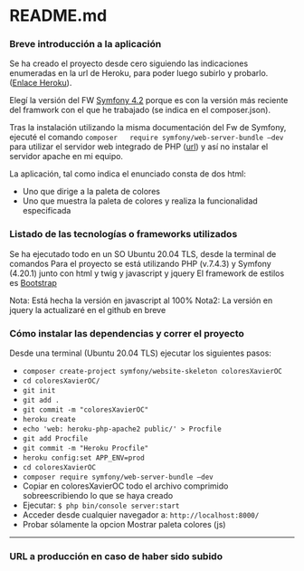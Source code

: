 README.md
=========

### Breve introducción a la aplicación
Se ha creado el proyecto desde cero siguiendo las indicaciones 
enumeradas en la url de Heroku, para poder luego subirlo y probarlo. ([Enlace Heroku][1]).

Elegí la versión del FW [Symfony 4.2][2] porque  es con la versión más reciente del framwork con el que he trabajado (se indica en el composer.json).

Tras la instalación utilizando la misma documentación del Fw de Symfony, ejecuté el comando `composer	require symfony/web-server-bundle –dev` para utilizar el servidor web integrado de PHP ([url][3]) y así no instalar el servidor apache en mi equipo.

La aplicación, tal como indica el enunciado consta de dos html:
  - Uno que dirige a la paleta de colores
  - Uno que muestra la paleta de colores y realiza la funcionalidad especificada

### Listado de las tecnologías o frameworks utilizados
Se ha ejecutado todo en un SO Ubuntu 20.04 TLS, desde la terminal de comandos 
Para el proyecto se está utilizando PHP (v.7.4.3) y Symfony (4.20.1) junto con html y twig y javascript y jquery 
El framework de estilos es [Bootstrap][4]

Nota: Está hecha la versión en javascript al 100% 
Nota2: La versión en jquery la actualizaré en el github en breve


### Cómo instalar las dependencias y correr el proyecto
Desde una terminal (Ubuntu 20.04 TLS) ejecutar los siguientes pasos:

  - `composer create-project symfony/website-skeleton coloresXavierOC`
  - `cd coloresXavierOC/`
  - `git init`
  - `git add .`
  - `git commit -m "coloresXavierOC"`
  - `heroku create`
  - `echo 'web: heroku-php-apache2 public/' > Procfile`
  - `git add Procfile`
  - `git commit -m "Heroku Procfile"`
  - `heroku config:set APP_ENV=prod`
  - `cd coloresXavierOC`
  - `composer require symfony/web-server-bundle –dev`
  - Copiar en coloresXavierOC todo el archivo comprimido sobreescribiendo lo que se haya creado
  - Ejecutar: `$ php bin/console server:start`
  - Acceder desde cualquier navegador a: `http://localhost:8000/`
  - Probar sólamente la opcion Mostrar paleta colores (js)



-------
### URL a producción en caso de haber sido subido
    
    
 [1]: https://devcenter.heroku.com/articles/deploying-symfony4
 [2]: https://symfony.com/releases/4.4
 [3]: https://symfony.com/doc/4.0/setup/built_in_web_server.html
 [4]: https://getbootstrap.com/
 
